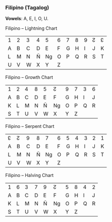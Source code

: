 ### <span id="anchor-32"></span>Filipino (Tagalog)

**Vowels**: A, E, I, O, U. 

Filipino – Lightning Chart

|   |   |   |   |    |   |   |   |   |   |   |
| - | - | - | - | -- | - | - | - | - | - | - |
| 1 | 2 | 3 | 4 | 5  | 6 | 7 | 8 | 9 | ↊ | ↋ |
| A | B | C | D | E  | F | G | H | I | J | K |
| L | M | N | Ñ | Ng | O | P | Q | R | S | T |
| U | V | W | X | Y  | Z |   |   |   |   |   |

Filipino – Growth Chart

|   |   |   |   |   |    |   |   |   |   |
| - | - | - | - | - | -- | - | - | - | - |
| 1 | 2 | 4 | 8 | 5 | ↊  | 9 | 7 | 3 | 6 |
| A | B | C | D | E | F  | G | H | I | J |
| K | L | M | N | Ñ | Ng | O | P | Q | R |
| S | T | U | V | W | X  | Y | Z |   |   |

Filipino – Serpent Chart

|   |   |   |   |    |   |   |   |   |   |   |
| - | - | - | - | -- | - | - | - | - | - | - |
| ↋ | ↊ | 9 | 8 | 7  | 6 | 5 | 4 | 3 | 2 | 1 |
| A | B | C | D | E  | F | G | H | I | J | K |
| L | M | N | Ñ | Ng | O | P | Q | R | S | T |
| U | V | W | X | Y  | Z |   |   |   |   |   |

Filipino – Halving Chart

|   |   |   |   |   |    |   |   |   |   |
| - | - | - | - | - | -- | - | - | - | - |
| 1 | 6 | 3 | 7 | 9 | ↊  | 5 | 8 | 4 | 2 |
| A | B | C | D | E | F  | G | H | I | J |
| K | L | M | N | Ñ | Ng | O | P | Q | R |
| S | T | U | V | W | X  | Y | Z |   |   |
